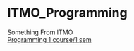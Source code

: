 # ITMO_Programming
Something From ITMO <br/>
<a href="https://github.com/Hackervovik/ITMO_Programming/tree/main/Programm%201%20sem"> Programming 1 course/1 sem </a> <br/>
